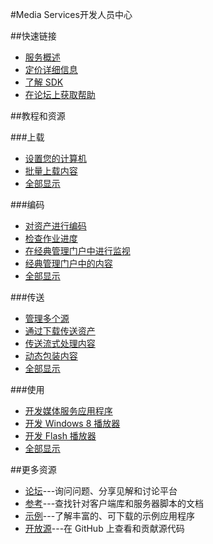 <properties 
pageTitle="Azure 开发人员中心：Media Services" 
description="" 
services="Media Services" 
documentationCenter="Develop" 
authors="" 
manager="Tiffena" 
editor="Eric Chen" />
<tags ms.service="Media Services"
    ms.date=""
    wacn.date="06/29/2015"
    />

#Media Services开发人员中心

##快速链接

-   [服务概述](/home/features/media-services)
-   [定价详细信息](/pricing/details/media-services/)
-   [了解 SDK](/develop/media-services/developer-tools)
-   [在论坛上获取帮助](https://social.msdn.microsoft.com/Forums/azure/zh-CN/home?forum=windowsazurezhchs)

##教程和资源

###上载

- [设置您的计算机](/documentation/articles/media-services-set-up-computer/)
- [批量上载内容](http://msdn.microsoft.com/zh-cn/library/azure/jj853022.aspx)
- [全部显示](/develop/media-services/resources)

###编码

- [对资产进行编码](/documentation/articles/media-services-encode-asset/)
- [检查作业进度](/documentation/articles/media-services-check-job-progress/)
- [在经典管理门户中进行监视](/documentation/articles/media-services-monitor-services-account/)
- [经典管理门户中的内容](/documentation/articles/media-services-manage-content/)
- [全部显示](/develop/media-services/resources)

###传送

- [管理多个源](/documentation/articles/media-services-manage-origins/)
- [通过下载传送资产](/documentation/articles/media-services-deliver-asset-download/)
- [传送流式处理内容](/documentation/articles/media-services-deliver-streaming-content/)
- [动态包装内容](https://msdn.microsoft.com/zh-cn/library/azure/jj889436.aspx)
- [全部显示](/develop/media-services/resources)

###使用

- [开发媒体服务应用程序](http://msdn.microsoft.com/zh-cn/library/dn223283.aspx)
- [开发 Windows 8 播放器](/documentation/articles/media-services-build-smooth-streaming-apps/)
- [开发 Flash 播放器](/documentation/articles/media-services-use-osmf-smooth-streaming-client-plugin/)
- [全部显示](/develop/media-services/resources)

##更多资源

- [论坛](https://social.msdn.microsoft.com/Forums/azure/zh-CN/home?forum=windowsazurezhchs)---询问问题、分享见解和讨论平台
- [参考](http://msdn.microsoft.com/zh-cn/library/azure/hh973629)---查找针对客户端库和服务器脚本的文档
- [示例](http://code.msdn.microsoft.com/Windows-Azure-Media-040435f8)---了解丰富的、可下载的示例应用程序
- [开放源](https://github.com/windowsazure)---在 GitHub 上查看和贡献源代码
